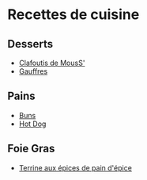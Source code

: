 Recettes de cuisine
===================

Desserts
--------

- [Clafoutis de MousS'](./desserts/clafoutis.md)
- [Gauffres](./desserts/gauffres/README.md)

Pains
-----

- [Buns](./pains/buns.md)
- [Hot Dog](./pains/hotdog.md)

Foie Gras
---------

- [Terrine aux épices de pain d'épice](./foie_gras/terrine.md)
